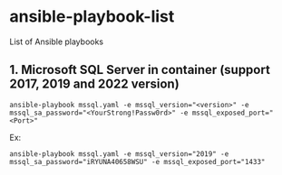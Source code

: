 # ansible-playbook-list
List of Ansible playbooks

## 1. Microsoft SQL Server in container (support 2017, 2019 and 2022 version)
```
ansible-playbook mssql.yaml -e mssql_version="<version>" -e mssql_sa_password="<YourStrong!Passw0rd>" -e mssql_exposed_port="<Port>"
```
Ex:
```
ansible-playbook mssql.yaml -e mssql_version="2019" -e mssql_sa_password="iRYUNA40658WSU" -e mssql_exposed_port="1433"
```
